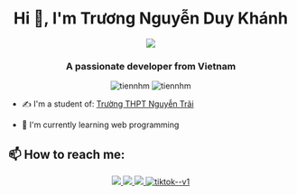 <h1 align="center">Hi 👋, I'm Trương Nguyễn Duy Khánh</h1>
<p align="center"><img src="https://img.icons8.com/color/48/000000/vietnam-circular.png"/></p>
<h3 align="center">A passionate developer from Vietnam </h3>
<p align="center"> <img src="https://komarev.com/ghpvc/?username=tiennhm" alt="tiennhm" /> <img src="https://badges.pufler.dev/repos/TienNHM" alt="tiennhm" /> </p>

- ✍ I'm a student of: [Trường THPT Nguyễn Trãi](https://www.facebook.com/thptnguyentrai/)

- 🌱 I'm currently learning web programming


## 📫 How to reach me:
<p align="center">
 
  <a href="https://www.facebook.com/profile.php?id=100018395289027" alt="Facebook">
    <img src="https://img.icons8.com/fluent/48/000000/facebook-new.png" target="_blank" />
  </a> 
  <a href="https://github.com/duykhanhmaidinh" alt="Github">
    <img src="https://img.icons8.com/fluent/48/000000/github.png"/>
  </a> 
  <a href="https://www.instagram.com/?hl=vi" alt="instagram">
    <img src="https://img.icons8.com/fluency/48/000000/instagram-new.png" target="_blank" />
  </a> 
  <a href="https://www.tiktok.com/@duykhanh3452" >
   <img  src="https://img.icons8.com/color/48/tiktok--v1.png" alt="tiktok--v1"/>

